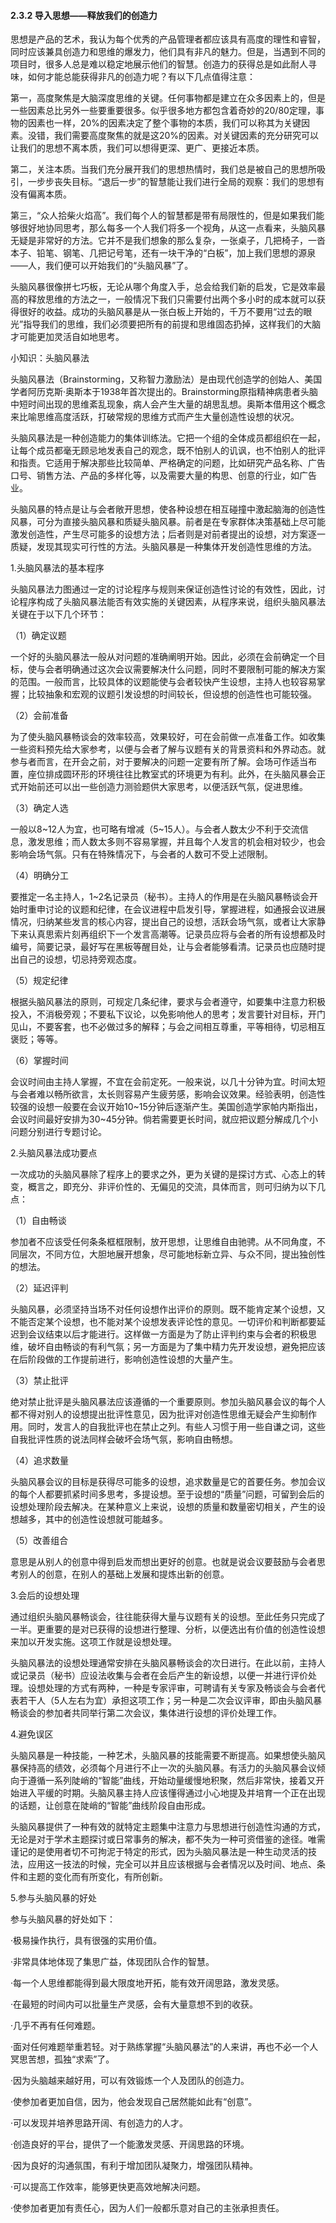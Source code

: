 #### 2.3.2 导入思想——释放我们的创造力

思想是产品的艺术，我认为每个优秀的产品管理者都应该具有高度的理性和睿智，同时应该兼具创造力和思维的爆发力，他们具有非凡的魅力。但是，当遇到不同的项目时，很多人总是难以稳定地展示他们的智慧。创造力的获得总是如此耐人寻味，如何才能总能获得非凡的创造力呢？有以下几点值得注意：

第一，高度聚焦是大脑深度思维的关键。任何事物都是建立在众多因素上的，但是一些因素总比另外一些要重要很多。似乎很多地方都包含着奇妙的20/80定理，事物的因素也一样，20%的因素决定了整个事物的本质，我们可以称其为关键因素。没错，我们需要高度聚焦的就是这20%的因素。对关键因素的充分研究可以让我们的思想不离本质，我们可以想得更深、更广、更接近本质。

第二，关注本质。当我们充分展开我们的思想热情时，我们总是被自己的思想所吸引，一步步丧失目标。“退后一步”的智慧能让我们进行全局的观察：我们的思想有没有偏离本质。

第三，“众人拾柴火焰高”。我们每个人的智慧都是带有局限性的，但是如果我们能够很好地协同思考，那么每多一个人我们将多一个视角，从这一点看来，头脑风暴无疑是非常好的方法。它并不是我们想象的那么复杂，一张桌子，几把椅子，一沓本子、铅笔、钢笔、几把记号笔，还有一块干净的“白板”，加上我们思想的源泉——人，我们便可以开始我们的“头脑风暴”了。

头脑风暴很像拼七巧板，无论从哪个角度入手，总会给我们新的启发，它是效率最高的释放思维的方法之一，一般情况下我们只需要付出两个多小时的成本就可以获得很好的收益。成功的头脑风暴是从一张白板上开始的，千万不要用“过去的眼光”指导我们的思维，我们必须要把所有的前提和思维固态扔掉，这样我们的大脑才可能更加灵活自如地思考。

小知识：头脑风暴法

头脑风暴法（Brainstorming，又称智力激励法）是由现代创造学的创始人、美国学者阿历克斯·奥斯本于1938年首次提出的。Brainstorming原指精神病患者头脑中短时间出现的思维紊乱现象，病人会产生大量的胡思乱想。奥斯本借用这个概念来比喻思维高度活跃，打破常规的思维方式而产生大量创造性设想的状况。

头脑风暴法是一种创造能力的集体训练法。它把一个组的全体成员都组织在一起，让每个成员都毫无顾忌地发表自己的观念，既不怕别人的讥讽，也不怕别人的批评和指责。它适用于解决那些比较简单、严格确定的问题，比如研究产品名称、广告口号、销售方法、产品的多样化等，以及需要大量的构思、创意的行业，如广告业。

头脑风暴的特点是让与会者敞开思想，使各种设想在相互碰撞中激起脑海的创造性风暴，可分为直接头脑风暴和质疑头脑风暴。前者是在专家群体决策基础上尽可能激发创造性，产生尽可能多的设想方法；后者则是对前者提出的设想，对方案逐一质疑，发现其现实可行性的方法。头脑风暴是一种集体开发创造性思维的方法。

1.头脑风暴法的基本程序

头脑风暴法力图通过一定的讨论程序与规则来保证创造性讨论的有效性，因此，讨论程序构成了头脑风暴法能否有效实施的关键因素，从程序来说，组织头脑风暴法关键在于以下几个环节：

（1）确定议题

一个好的头脑风暴法一般从对问题的准确阐明开始。因此，必须在会前确定一个目标，使与会者明确通过这次会议需要解决什么问题，同时不要限制可能的解决方案的范围。一般而言，比较具体的议题能使与会者较快产生设想，主持人也较容易掌握；比较抽象和宏观的议题引发设想的时间较长，但设想的创造性也可能较强。

（2）会前准备

为了使头脑风暴畅谈会的效率较高，效果较好，可在会前做一点准备工作。如收集一些资料预先给大家参考，以便与会者了解与议题有关的背景资料和外界动态。就参与者而言，在开会之前，对于要解决的问题一定要有所了解。会场可作适当布置，座位排成圆环形的环境往往比教室式的环境更为有利。此外，在头脑风暴会正式开始前还可以出一些创造力测验题供大家思考，以便活跃气氛，促进思维。

（3）确定人选

一般以8~12人为宜，也可略有增减（5~15人）。与会者人数太少不利于交流信息，激发思维；而人数太多则不容易掌握，并且每个人发言的机会相对较少，也会影响会场气氛。只有在特殊情况下，与会者的人数可不受上述限制。

（4）明确分工

要推定一名主持人，1~2名记录员（秘书）。主持人的作用是在头脑风暴畅谈会开始时重申讨论的议题和纪律，在会议进程中启发引导，掌握进程，如通报会议进展情况，归纳某些发言的核心内容，提出自己的设想，活跃会场气氛，或者让大家静下来认真思索片刻再组织下一个发言高潮等。记录员应将与会者的所有设想都及时编号，简要记录，最好写在黑板等醒目处，让与会者能够看清。记录员也应随时提出自己的设想，切忌持旁观态度。

（5）规定纪律

根据头脑风暴法的原则，可规定几条纪律，要求与会者遵守，如要集中注意力积极投入，不消极旁观；不要私下议论，以免影响他人的思考；发言要针对目标，开门见山，不要客套，也不必做过多的解释；与会之间相互尊重，平等相待，切忌相互褒贬；等等。

（6）掌握时间

会议时间由主持人掌握，不宜在会前定死。一般来说，以几十分钟为宜。时间太短与会者难以畅所欲言，太长则容易产生疲劳感，影响会议效果。经验表明，创造性较强的设想一般要在会议开始10~15分钟后逐渐产生。美国创造学家帕内斯指出，会议时间最好安排为30~45分钟。倘若需要更长时间，就应把议题分解成几个小问题分别进行专题讨论。

2.头脑风暴法成功要点

一次成功的头脑风暴除了程序上的要求之外，更为关键的是探讨方式、心态上的转变，概言之，即充分、非评价性的、无偏见的交流，具体而言，则可归纳为以下几点：

（1）自由畅谈

参加者不应该受任何条条框框限制，放开思想，让思维自由驰骋。从不同角度，不同层次，不同方位，大胆地展开想象，尽可能地标新立异、与众不同，提出独创性的想法。

（2）延迟评判

头脑风暴，必须坚持当场不对任何设想作出评价的原则。既不能肯定某个设想，又不能否定某个设想，也不能对某个设想发表评论性的意见。一切评价和判断都要延迟到会议结束以后才能进行。这样做一方面是为了防止评判约束与会者的积极思维，破坏自由畅谈的有利气氛；另一方面是为了集中精力先开发设想，避免把应该在后阶段做的工作提前进行，影响创造性设想的大量产生。

（3）禁止批评

绝对禁止批评是头脑风暴法应该遵循的一个重要原则。参加头脑风暴会议的每个人都不得对别人的设想提出批评性意见，因为批评对创造性思维无疑会产生抑制作用。同时，发言人的自我批评也在禁止之列。有些人习惯于用一些自谦之词，这些自我批评性质的说法同样会破坏会场气氛，影响自由畅想。

（4）追求数量

头脑风暴会议的目标是获得尽可能多的设想，追求数量是它的首要任务。参加会议的每个人都要抓紧时间多思考，多提设想。至于设想的“质量”问题，可留到会后的设想处理阶段去解决。在某种意义上来说，设想的质量和数量密切相关，产生的设想越多，其中的创造性设想就可能越多。

（5）改善组合

意思是从别人的创意中得到启发而想出更好的创意。也就是说会议要鼓励与会者思考别人的创意，在别人的基础上发展和提炼出新的创意。

3.会后的设想处理

通过组织头脑风暴畅谈会，往往能获得大量与议题有关的设想。至此任务只完成了一半。更重要的是对已获得的设想进行整理、分析，以便选出有价值的创造性设想来加以开发实施。这项工作就是设想处理。

头脑风暴法的设想处理通常安排在头脑风暴畅谈会的次日进行。在此以前，主持人或记录员（秘书）应设法收集与会者在会后产生的新设想，以便一并进行评价处理。设想处理的方式有两种，一种是专家评审，可聘请有关专家及畅谈会与会者代表若干人（5人左右为宜）承担这项工作；另一种是二次会议评审，即由头脑风暴畅谈会的参加者共同举行第二次会议，集体进行设想的评价处理工作。

4.避免误区

头脑风暴是一种技能，一种艺术，头脑风暴的技能需要不断提高。如果想使头脑风暴保持高的绩效，必须每个月进行不止一次的头脑风暴。有活力的头脑风暴会议倾向于遵循一系列陡峭的“智能”曲线，开始动量缓慢地积聚，然后非常快，接着又开始进入平缓的时期。头脑风暴主持人应该懂得通过小心地提及并培育一个正在出现的话题，让创意在陡峭的“智能”曲线阶段自由形成。

头脑风暴提供了一种有效的就特定主题集中注意力与思想进行创造性沟通的方式，无论是对于学术主题探讨或日常事务的解决，都不失为一种可资借鉴的途径。唯需谨记的是使用者切不可拘泥于特定的形式，因为头脑风暴法是一种生动灵活的技法，应用这一技法的时候，完全可以并且应该根据与会者情况以及时间、地点、条件和主题的变化而有所变化，有所创新。

5.参与头脑风暴的好处

参与头脑风暴的好处如下：

·极易操作执行，具有很强的实用价值。

·非常具体地体现了集思广益，体现团队合作的智慧。

·每一个人思维都能得到最大限度地开拓，能有效开阔思路，激发灵感。

·在最短的时间内可以批量生产灵感，会有大量意想不到的收获。

·几乎不再有任何难题。

·面对任何难题举重若轻。对于熟练掌握“头脑风暴法”的人来讲，再也不必一个人冥思苦想，孤独“求索”了。

·因为头脑越来越好用，可以有效锻炼一个人及团队的创造力。

·使参加者更加自信，因为，他会发现自己居然能如此有“创意”。

·可以发现并培养思路开阔、有创造力的人才。

·创造良好的平台，提供了一个能激发灵感、开阔思路的环境。

·因为良好的沟通氛围，有利于增加团队凝聚力，增强团队精神。

·可以提高工作效率，能够更快更高效地解决问题。

·使参加者更加有责任心，因为人们一般都乐意对自己的主张承担责任。

